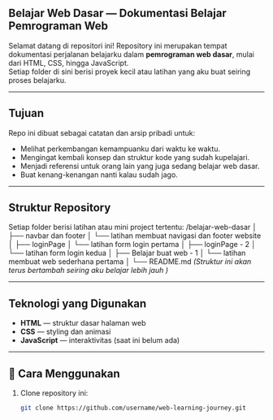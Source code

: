 ## Belajar Web Dasar — Dokumentasi Belajar Pemrograman Web

Selamat datang di repositori ini! 
Repository ini merupakan tempat dokumentasi perjalanan belajarku dalam **pemrograman web dasar**, mulai dari HTML, CSS, hingga JavaScript.  
Setiap folder di sini berisi proyek kecil atau latihan yang aku buat seiring proses belajarku.

---

## Tujuan
Repo ini dibuat sebagai catatan dan arsip pribadi untuk:
- Melihat perkembangan kemampuanku dari waktu ke waktu.  
- Mengingat kembali konsep dan struktur kode yang sudah kupelajari.  
- Menjadi referensi untuk orang lain yang juga sedang belajar web dasar.
- Buat kenang-kenangan nanti kalau sudah jago.

---

## Struktur Repository
Setiap folder berisi latihan atau mini project tertentu:
/belajar-web-dasar
│
├── navbar dan footer
│ └── latihan membuat navigasi dan footer website
│
├── loginPage
│ └── latihan form login pertama
│
├── loginPage - 2
│ └── latihan form login kedua
│
├── Belajar buat web - 1
│ └── latihan membuat web sederhana pertama
│
└── README.md
*(Struktur ini akan terus bertambah seiring aku belajar lebih jauh )*

---

## Teknologi yang Digunakan
- **HTML** — struktur dasar halaman web  
- **CSS** — styling dan animasi  
- **JavaScript** — interaktivitas (saat ini belum ada)  

---

## 🚀 Cara Menggunakan
1. Clone repository ini:
   ```bash
   git clone https://github.com/username/web-learning-journey.git
